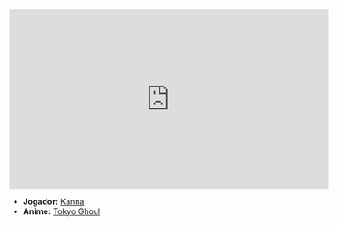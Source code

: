 <iframe width="560" height="315" src="https://www.youtube.com/embed/7aMOurgDB-o?si=yDexKtNWHEesGp7h" title="YouTube video player" frameborder="0" allow="accelerometer; autoplay; clipboard-write; encrypted-media; gyroscope; picture-in-picture; web-share" referrerpolicy="strict-origin-when-cross-origin" allowfullscreen></iframe>

- **Jogador:** [Kanna](../Membros/Kanna.md)
- **Anime:** [Tokyo Ghoul](content/Animes/Tokyo%20Ghoul.md)